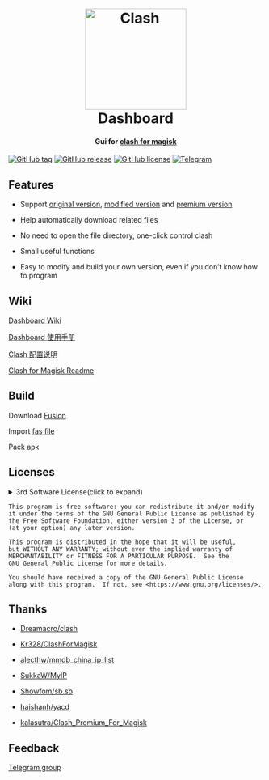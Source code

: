 <h1 align="center">
  <img src="https://cdn.jsdelivr.net/gh/Dashboard2/Dashboard@master/com.dashboard.png" alt="Clash" width="200">
  <br>Dashboard<br>
</h1>

<h4 align="center">
  Gui for <a href="https://github.com/Kr328/ClashForMagisk">clash for magisk</a>
</h4>

[![GitHub tag](https://img.shields.io/github/tag/Dashboard2/Dashboard.svg?style=flat-square&color=2EA9DF)](https://github.com/Dashboard2/Dashboard/tags)
[![GitHub release](https://img.shields.io/github/release/Dashboard2/Dashboard.svg?style=flat-square&color=2EA9DF)](https://github.com/Dashboard2/Dashboard/releases)
[![GitHub license](https://img.shields.io/github/license/Dashboard2/Dashboard.svg?style=flat-square&color=2EA9DF)](https://github.com/Dashboard2/Dashboard/blob/master/LICENSE)
[![Telegram](https://img.shields.io/badge/discuss-Telegram-2EA9DF?style=flat-square)](https://t.me/db4cmm)


## Features

- Support [original version](https://github.com/Kr328/ClashForMagisk), [modified version](https://github.com/Dashboard2/ClashForMagiskMod) and [premium version](https://github.com/kalasutra/Clash_Premium_For_Magisk)

- Help automatically download related files

- No need to open the file directory, one-click control clash

- Small useful functions

- Easy to modify and build your own version, even if you don’t know how to program

## Wiki

[Dashboard Wiki](https://github.com/Dashboard2/Dashboard/wiki)

[Dashboard 使用手册](https://github.com/Dashboard2/Dashboard/wiki/Dashboard-User-Manual)

[Clash 配置说明](https://github.com/Dreamacro/clash/wiki/configuration)

[Clash for Magisk Readme](https://github.com/Kr328/ClashForMagisk/blob/master/README_zh.md)

## Build

Download [Fusion]()

Import [fas file](https://github.com/Dashboard2/Dashboard/tree/master/Fas)

Pack apk


## Licenses

<details>

  <summary>3rd Software License(click to expand)</summary>


GPL-3.0 License

- [Dreamacro/clash](https://github.com/Dreamacro/clash)

- [Kr328/ClashForMagisk](https://github.com/Kr328/ClashForMagisk)

MIT License

- [alecthw/mmdb_china_ip_list](https://github.com/alecthw/mmdb_china_ip_list/tree/release)

- [SukkaW/MyIP](https://github.com/SukkaW/MyIP)

WTFPL License

- [Showfom/sb.sb](https://github.com/Showfom/sb.sb)

No License

- [haishanh/yacd](https://github.com/haishanh/yacd)

- [kalasutra/Clash_Premium_For_Magisk](https://github.com/kalasutra/Clash_Premium_For_Magisk)


</details>

    This program is free software: you can redistribute it and/or modify
    it under the terms of the GNU General Public License as published by
    the Free Software Foundation, either version 3 of the License, or
    (at your option) any later version.

    This program is distributed in the hope that it will be useful,
    but WITHOUT ANY WARRANTY; without even the implied warranty of
    MERCHANTABILITY or FITNESS FOR A PARTICULAR PURPOSE.  See the
    GNU General Public License for more details.

    You should have received a copy of the GNU General Public License
    along with this program.  If not, see <https://www.gnu.org/licenses/>.


## Thanks

- [Dreamacro/clash](https://github.com/Dreamacro/clash)

- [Kr328/ClashForMagisk](https://github.com/Kr328/ClashForMagisk)

- [alecthw/mmdb_china_ip_list](https://github.com/alecthw/mmdb_china_ip_list/tree/release)

- [SukkaW/MyIP](https://github.com/SukkaW/MyIP)

- [Showfom/sb.sb](https://github.com/Showfom/sb.sb)

- [haishanh/yacd](https://github.com/haishanh/yacd)

- [kalasutra/Clash_Premium_For_Magisk](https://github.com/kalasutra/Clash_Premium_For_Magisk)


## Feedback
[Telegram group](https://t.me/db4cmm)
